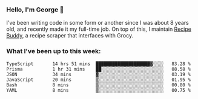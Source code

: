 ### Hello, I'm George 👋

I've been writing code in some form or another since I was about 8 years old, and recently made it my full-time job. On top of this, I maintain [Recipe Buddy](https://github.com/georgegebbett/recipe-buddy), a recipe scraper that interfaces with Grocy.  

<!--
**georgegebbett/georgegebbett** is a ✨ _special_ ✨ repository because its `README.md` (this file) appears on your GitHub profile.

Here are some ideas to get you started:

- 🔭 I’m currently working on ...
- 🌱 I’m currently learning ...
- 👯 I’m looking to collaborate on ...
- 🤔 I’m looking for help with ...
- 💬 Ask me about ...
- 📫 How to reach me: ...
- 😄 Pronouns: ...
- ⚡ Fun fact: ...
-->

### What I've been up to this week:
<!--START_SECTION:waka-->

```text
TypeScript       14 hrs 51 mins  ████████████████████▓░░░░   83.28 %
Prisma           1 hr 31 mins    ██░░░░░░░░░░░░░░░░░░░░░░░   08.58 %
JSON             34 mins         ▓░░░░░░░░░░░░░░░░░░░░░░░░   03.19 %
JavaScript       20 mins         ▒░░░░░░░░░░░░░░░░░░░░░░░░   01.95 %
Bash             8 mins          ▒░░░░░░░░░░░░░░░░░░░░░░░░   00.80 %
YAML             8 mins          ▒░░░░░░░░░░░░░░░░░░░░░░░░   00.75 %
```

<!--END_SECTION:waka-->
